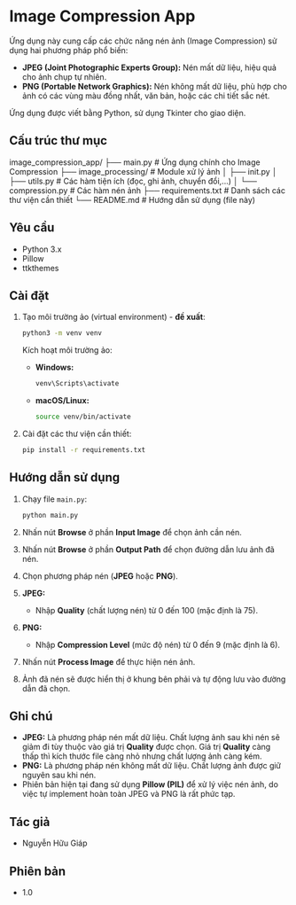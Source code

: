 # Image Compression App

Ứng dụng này cung cấp các chức năng nén ảnh (Image Compression) sử dụng hai phương pháp phổ biến:

- **JPEG (Joint Photographic Experts Group):** Nén mất dữ liệu, hiệu quả cho ảnh chụp tự nhiên.
- **PNG (Portable Network Graphics):** Nén không mất dữ liệu, phù hợp cho ảnh có các vùng màu đồng nhất, văn bản, hoặc các chi tiết sắc nét.

Ứng dụng được viết bằng Python, sử dụng Tkinter cho giao diện.

## Cấu trúc thư mục

image_compression_app/
├── main.py # Ứng dụng chính cho Image Compression
├── image_processing/ # Module xử lý ảnh
│ ├── init.py
│ ├── utils.py # Các hàm tiện ích (đọc, ghi ảnh, chuyển đổi,...)
│ └── compression.py # Các hàm nén ảnh
├── requirements.txt # Danh sách các thư viện cần thiết
└── README.md # Hướng dẫn sử dụng (file này)

## Yêu cầu

- Python 3.x
- Pillow
- ttkthemes

## Cài đặt

1.  Tạo môi trường ảo (virtual environment) - **đề xuất**:

    ```bash
    python3 -m venv venv
    ```

    Kích hoạt môi trường ảo:

    - **Windows:**

      ```bash
      venv\Scripts\activate
      ```

    - **macOS/Linux:**

      ```bash
      source venv/bin/activate
      ```

2.  Cài đặt các thư viện cần thiết:

    ```bash
    pip install -r requirements.txt
    ```

## Hướng dẫn sử dụng

1.  Chạy file `main.py`:

    ```bash
    python main.py
    ```

2.  Nhấn nút **Browse** ở phần **Input Image** để chọn ảnh cần nén.
3.  Nhấn nút **Browse** ở phần **Output Path** để chọn đường dẫn lưu ảnh đã nén.
4.  Chọn phương pháp nén (**JPEG** hoặc **PNG**).
5.  **JPEG:**
    - Nhập **Quality** (chất lượng nén) từ 0 đến 100 (mặc định là 75).
6.  **PNG:**
    - Nhập **Compression Level** (mức độ nén) từ 0 đến 9 (mặc định là 6).
7.  Nhấn nút **Process Image** để thực hiện nén ảnh.
8.  Ảnh đã nén sẽ được hiển thị ở khung bên phải và tự động lưu vào đường dẫn đã chọn.

## Ghi chú

- **JPEG:** Là phương pháp nén mất dữ liệu. Chất lượng ảnh sau khi nén sẽ giảm đi tùy thuộc vào giá trị **Quality** được chọn. Giá trị **Quality** càng thấp thì kích thước file càng nhỏ nhưng chất lượng ảnh càng kém.
- **PNG:** Là phương pháp nén không mất dữ liệu. Chất lượng ảnh được giữ nguyên sau khi nén.
- Phiên bản hiện tại đang sử dụng **Pillow (PIL)** để xử lý việc nén ảnh, do việc tự implement hoàn toàn JPEG và PNG là rất phức tạp.

## Tác giả

- Nguyễn Hữu Giáp

## Phiên bản

- 1.0
